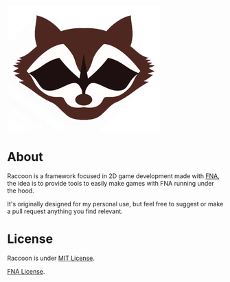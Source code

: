 ![Raccoon](/Raccoon/logo.png)

About
==============

Raccoon is a framework focused in 2D game development made with [FNA](https://github.com/FNA-XNA/FNA), the idea is to provide tools to easily make games with FNA running under the hood.

It's originally designed for my personal use, but feel free to suggest or make a pull request anything you find relevant.

License
=========
Raccoon is under [MIT License](/LICENSE).

[FNA License](https://github.com/FNA-XNA/FNA/tree/master/licenses).

